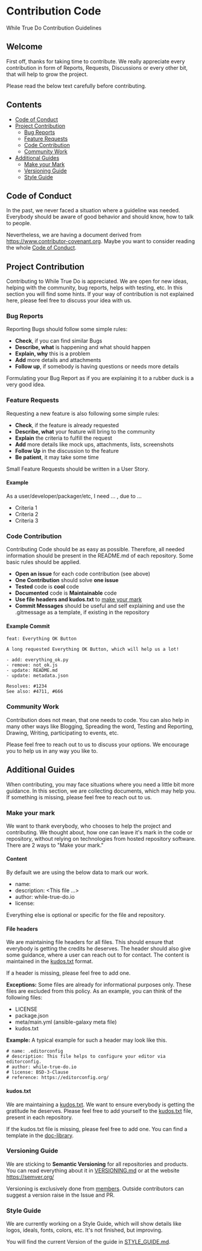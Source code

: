 <!--
name: CONTRIBUTING.md
description: This file contains the Contribution Code for while-true-do.io.
author: while-true-do.io
contact: hello@while-true-do.io
license: BSD-3-Clause
-->
# Contribution Code

While True Do Contribution Guidelines

## Welcome

First off, thanks for taking time to contribute. We really appreciate every
contribution in form of Reports, Requests, Discussions or every other bit,
that will help to grow the project.

Please read the below text carefully before contributing.

## Contents

-   [Code of Conduct](#code-of-conduct)
-   [Project Contribution](#project-contribution)
    -   [Bug Reports](#bug-reports)
    -   [Feature Requests](#feature-requests)
    -   [Code Contribution](#code-contribution)
    -   [Community Work](#community-work)
-   [Additional Guides](#additional-guides)
    -   [Make your Mark](#make-your-mark)
    -   [Versioning Guide](#versioning-guide)
    -   [Style Guide](#style-guide)

## Code of Conduct

In the past, we never faced a situation where a guideline was needed. Everybody
should be aware of good behavior and should know, how to talk to people.

Nevertheless, we are having a document derived from
<https://www.contributor-covenant.org>. Maybe you want to consider reading the
whole [Code of Conduct](./CODE_OF_CONDUCT.md).

## Project Contribution

Contributing to While True Do is appreciated. We are open for new ideas,
helping with the community, bug reports, helps with testing, etc. In this
section you will find some hints. If your way of contribution is not explained
here, please feel free to discuss your idea with us.

### Bug Reports

Reporting Bugs should follow some simple rules:

-   **Check**, if you can find similar Bugs
-   **Describe, what** is happening and what should happen
-   **Explain, why** this is a problem
-   **Add** more details and attachments
-   **Follow up**, if somebody is having questions or needs more details

Formulating your Bug Report as if you are explaining it to a rubber duck
is a very good idea.

### Feature Requests

Requesting a new feature is also following some simple rules:

-   **Check**, if the feature is already requested
-   **Describe, what** your feature will bring to the community
-   **Explain** the criteria to fulfill the request
-   **Add** more details like mock ups, attachments, lists, screenshots
-   **Follow Up** in the discussion to the feature
-   **Be patient**, it may take some time

Small Feature Requests should be written in a User Story.

#### Example

As a user/developer/packager/etc, I need ... , due to ...

-   Criteria 1
-   Criteria 2
-   Criteria 3

### Code Contribution

Contributing Code should be as easy as possible. Therefore, all needed
information should be present in the README.md of each repository. Some basic
rules should be applied.

-   **Open an issue** for each code contribution (see above)
-   **One Contribution** should solve **one issue**
-   **Tested** code is **cool** code
-   **Documented** code is **Maintainable** code
-   **Use file headers and kudos.txt** to [make your mark](#make-your-mark)
-   **Commit Messages** should be useful and self explaining and
    use the .gitmessage as a template, if existing in the repository

#### Example Commit

```
feat: Everything OK Button

A long requested Everything OK Button, which will help us a lot!

- add: everything_ok.py
- remove: not_ok.js
- update: README.md
- update: metadata.json

Resolves: #1234
See also: #4711, #666
```

### Community Work

Contribution does not mean, that one needs to code. You can also help in many
other ways like Blogging, Spreading the word, Testing and Reporting, Drawing,
Writing, participating to events, etc.

Please feel free to reach out to us to discuss your options. We encourage you
to help us in any way you like to.

## Additional Guides

When contributing, you may face situations where you need a little bit more
guidance. In this section, we are collecting documents, which may help you. If
something is missing, please feel free to reach out to us.

### Make your mark

We want to thank everybody, who chooses to help the project and contributing.
We thought about, how one can leave it's mark in the code or repository,
without relying on technologies from hosted repository software. There are 2
ways to "Make your mark."

#### Content

By default we are using the below data to mark our work.

- name: <name of the file>
- description: <This file ...>
- author: while-true-do.io
- license: <proper License>

Everything else is optional or specific for the file and repository.

#### File headers

We are maintaining file headers for all files. This should ensure that everybody
is getting the credits he deserves. The header should also give some guidance,
where a user can reach out to for contact. The content is maintained in the
[kudos.txt](https://github.com/kudos-txt) format.

If a header is missing, please feel free to add one.

**Exceptions:** Some files are already for informational purposes only. These
files are excluded from this policy. As an example, you can think of the
following files:

-   LICENSE
-   package.json
-   meta/main.yml (ansible-galaxy meta file)
-   kudos.txt

**Example:** A typical example for such a header may look like this.

```
# name: .editorconfig
# description: This file helps to configure your editor via editorconfig.
# author: while-true-do.io
# license: BSD-3-Clause
# reference: https://editorconfig.org/
```

#### kudos.txt
<!-- FIXME: kudos.txt is not done, yet. The below paragraph should be reviewed
after kudos.txt 1.0.0 -->
We are maintaining a [kudos.txt](https://github.com/kudos-txt). We want to
ensure everybody is getting the gratitude he deserves. Please feel free to add
yourself to the [kudos.txt](../kudos.txt) file, present in each repository.

If the kudos.txt file is missing, please feel free to add one. You can find a
template in the [doc-library](https://github.com/while-true-do/doc-library).

### Versioning Guide

We are sticking to **Semantic Versioning** for all repositories and products.
You can read everything about it in [VERSIONING.md](./VERSIONING.md) or at
the website <https://semver.org/>

Versioning is exclusively done from [members](github.com/while-true-do). Outside
contributors can suggest a version raise in the Issue and PR.

### Style Guide
<!--
FIXME: After finishing the Style Guide, the below paragraph must be re-written.
-->

We are currently working on a Style Guide, which will show details like logos,
ideals, fonts, colors, etc. It's not finished, but improving.

You will find the current Version of the guide in
[STYLE_GUIDE.md](./STYLE_GUIDE.md).
